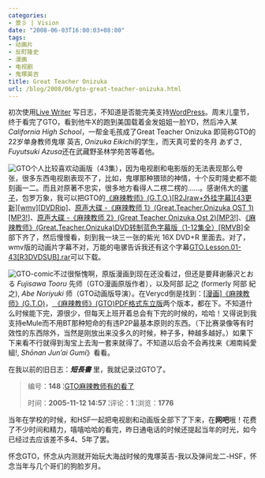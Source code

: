 ```yaml
---
categories:
- 景彡 | Vision
date: "2008-06-03T16:00:03+08:00"
tags:
- 动画片
- 反町隆史
- 漫画
- 电视剧
- 鬼塚英吉
title: Great Teacher Onizuka
url: /blog/2008/06/gto-great-teacher-onizuka.html
---
```

初次使用[Live Writer](http://writer.live.com "Windows Live Writer") 写日志，不知道是否能完美支持[WordPress](http://wordpress.org/ "WordPress")。周末儿童节，终于看完了GTO，看到他牛X的跑到美国载着金发姐姐一脸YD，然后冲入某*California High School*，一帮金毛孩成了Great Teacher Onizuka 即简称GTO的22岁单身教师鬼塚 英吉, *Onizuka Eikichi*的学生，而天真可爱的冬月 あずさ, *Fuyutsuki Azusa*还在武藏野圣林学苑苦等着他。
<!--more-->

<span class="left">![GTO](/images/posts/GTO.jpg "GTO")</span>个人比较喜欢动画版（43集），因为电视剧和电影版的无法表现那么夸张，很多东西电视剧表现不了，比如，鬼塚那种猥琐的神情，十个反町隆史都不能刻画一二。而且对原著不忠实，很多地方看得人二楞二楞的……。感谢伟大的[骡子](http://www.emule.org.cn)，包罗万象，我可以把GTO的[《麻辣教师》(G.T.O.)[R2Jraw+外挂字幕][43更新][wmv][DVDRip]](http://lib.verycd.com/2007/12/25/0000175166.html)、[原声大碟 -《麻辣教师 1》(Great.Teacher.Onizuka OST 1)[MP3!]][1]、[原声大碟 -《麻辣教师 2》(Great Teacher Onizuka Ost 2)[MP3!]][2]、[《麻辣教师》(Great.Teacher.Onizuka)DVD转制蓝色字幕版（1-12集全）[RMVB]][3]全部下齐了，然后慢慢看，刻到我一块三一张的紫光 16X DVD+R 里面去。对了，wmv版的动画片字幕不对，万能的电骡告诉我还有这个字幕[GTO.Lesson.01-43[R3DVDSUB].rar][4]可以下载。


<span class="right">![GTO-comic](/images/posts/gto-comic.jpg "GTO-comic")</span>不过很惭愧啊，原版漫画到现在还没看过，但还是要拜谢藤沢とおる *Fujisawa Tooru* 先师（GTO漫画原版作者），以及阿部 記之 (formerly 阿部 紀之), *Abe Noriyuki* 师（GTO动画版导演）。在Verycd倒是找到：[[漫画]《麻辣教师》(G.T.O)](http://lib.verycd.com/2004/03/31/0000008077.html)，[ 《麻辣教师》(GTO)PDF格式东立版](http://board.verycd.com/t334956.html "VeryCD.com 分享互联网社区-《麻辣教师》(GTO)PDF格式东立版")两个版本，都在下。不知道什么时候能下完，源很少，但每天上班开着总会有下完的时候的，哈哈！又得说到我支持eMule而不用BT那种短命的有违P2P最基本原则的东西。（下比赛录像等有时效性的东西除外，当然是刚放出来没多久的时候，种子多，种越多越好。）如果下下来看不行就得到淘宝上去淘一套来就得了。不知道以后会不会再找来《湘南純愛組!, *Shōnan Jun&#8217;ai Gumi*》看看。

在我以前的旧日志：***短長書*** 里，我就记录过GTO了。

> 编号：**148** ¦[GTO麻辣教师有的看了][5]  
>   
> 时间：**2005-11-12 14:57** ¦评论：**1** ¦浏览：**1776**

当年在学校的时候，和HSF一起把电视剧和动画版全部下了下来，在**网吧**哦！花费了不少时间和精力，嘻嘻哈哈的看完，昨日通电话的时候还提起当年的时光，如今已经过去应该差不多4、5年了罢。

怀念GTO，怀念从内测就开始玩大海战时候的鬼塚英吉-我以及弹间龙二-HSF，怀念当年与几个哥们的狗脸岁月。

 [1]: http://lib.verycd.com/2005/09/05/0000063934.html
 [2]: http://lib.verycd.com/2005/09/05/0000063936.html
 [3]: http://lib.verycd.com/2005/11/08/0000073685.html
 [4]: http://www.verycd.com/files/a680106dea1a3fdaee2bae8bec97cc11479318
 [5]: /old/post/GTO.html